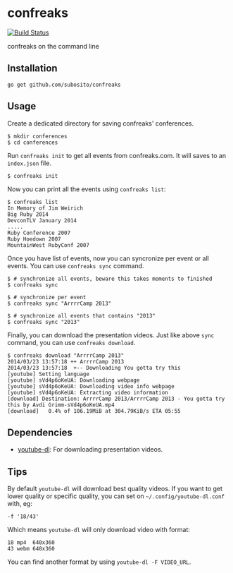 # confreaks

[![Build Status](https://drone.io/github.com/subosito/confreaks/status.png)](https://drone.io/github.com/subosito/confreaks/latest)

confreaks on the command line


## Installation

```
go get github.com/subosito/confreaks
```

## Usage

Create a dedicated directory for saving confreaks' conferences.

```
$ mkdir conferences
$ cd conferences
```

Run `confreaks init` to get all events from confreaks.com. It will saves to an `index.json` file.

```
$ confreaks init
```

Now you can print all the events using `confreaks list`:

```
$ confreaks list
In Memory of Jim Weirich
Big Ruby 2014
DevconTLV January 2014
.....
Ruby Conference 2007
Ruby Hoedown 2007
MountainWest RubyConf 2007
```

Once you have list of events, now you can syncronize per event or all events. You can use `confreaks sync` command.

```
$ # synchronize all events, beware this takes moments to finished
$ confreaks sync

$ # synchronize per event
$ confreaks sync "ArrrrCamp 2013"

$ # synchronize all events that contains "2013"
$ confreaks sync "2013"
```

Finally, you can download the presentation videos. Just like above `sync` command, you can use `confreaks download`.

```
$ confreaks download "ArrrrCamp 2013"
2014/03/23 13:57:18 ++ ArrrrCamp 2013
2014/03/23 13:57:18  +-- Downloading You gotta try this
[youtube] Setting language
[youtube] sVd4p6oKeUA: Downloading webpage
[youtube] sVd4p6oKeUA: Downloading video info webpage
[youtube] sVd4p6oKeUA: Extracting video information
[download] Destination: ArrrrCamp 2013/ArrrrCamp 2013 - You gotta try this by Avdi Grimm-sVd4p6oKeUA.mp4
[download]   0.4% of 106.19MiB at 304.79KiB/s ETA 05:55
```

## Dependencies

- [youtube-dl](https://github.com/rg3/youtube-dl): For downloading presentation videos.

## Tips

By default `youtube-dl` will download best quality videos. If you want to get lower quality or specific quality, you can set on `~/.config/youtube-dl.conf` with, eg:

```
-f '18/43'
```

Which means `youtube-dl` will only download video with format:

```
18 mp4  640x360
43 webm 640x360
```

You can find another format by using `youtube-dl -F VIDEO_URL`.

